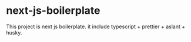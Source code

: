 # next-js-boilerplate
This project is next js boilerplate. it include typescript + prettier + aslant + husky.
